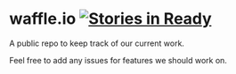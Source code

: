 waffle.io  [![Stories in Ready](http://badge.waffle.io/waffleio/waffle.io.png)](http://waffle.io/waffleio/waffle.io)
=========

A public repo to keep track of our current work.

Feel free to add any issues for features we should work on.
